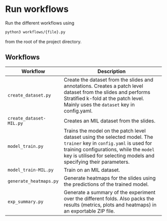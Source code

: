 # Run workflows

Run the different workflows using

```bash
python3 workflows/{file}.py
```

from the root of the project directory.

## Workflows

| Workflow                | Description                                                                                                                                                                                                                           |
| ----------------------- | ------------------------------------------------------------------------------------------------------------------------------------------------------------------------------------------------------------------------------------- |
| `create_dataset.py`     | Create the dataset from the slides and annotations. Creates a patch level dataset from the slides and performs Stratified k-fold at the patch level. Mainly uses the `dataset` key in config.yaml.                                    |
| `create_dataset-MIL.py` | Creates an MIL dataset from the slides.                                                                                                                                                                                               |
| `model_train.py`        | Trains the model on the patch level dataset using the selected model. The `trainer` key in `config.yaml` is used for training configurations, while the `model` key is utilised for selecting models and specifying their parameters. |
| `model_train-MIL.py`    | Train on an MIL dataset.                                                                                                                                                                                                              |
| `generate_heatmaps.py`  | Generate heatmaps for the slides using the predictions of the trained model.                                                                                                                                                          |
| `exp_summary.py`        | Generate a summary of the experiment over the different folds. Also packs the results (metrics, plots and heatmaps) in an exportable ZIP file.                                                                                        |
